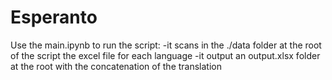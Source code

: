 # Esperanto

Use the main.ipynb to run the script:
-it scans in the ./data folder at the root of the script the excel file for each language
-it output an output.xlsx folder at the root with the concatenation of the translation
